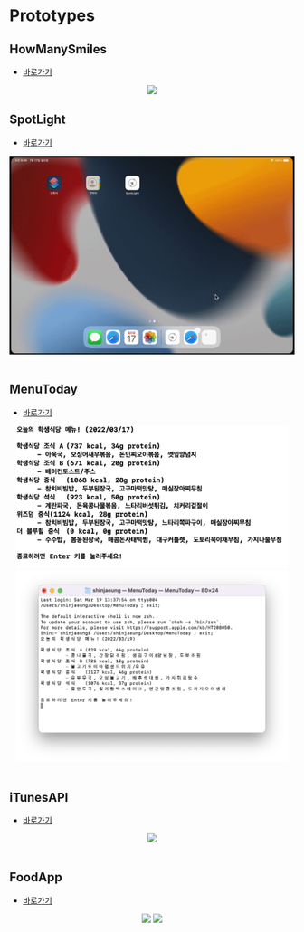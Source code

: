 # Prototypes

## HowManySmiles
- [바로가기](./HowManySmiles)
<div align=center>
<img src="./HowManySmiles/Demo.gif">
</div>

## SpotLight

- [바로가기](./SpotLight)
<div align=center>
<img src="./SpotLight/imageFiles/01.gif">
</div>

<br>

## MenuToday

- [바로가기](./MenuToday)
<div align=center>
<img width=480 src="./MenuToday/imageFiles/01.png">
<img width=480 src="./MenuToday/imageFiles/02.png">
</div>

<br>

## iTunesAPI

- [바로가기](./iTunesAPI)
<div align=center>
<img width=480 src="./iTunesAPI/imageFiles/Demo.gif">
</div>

<br>

## FoodApp

- [바로가기](./FoodApp)
<div align=center>
<img width=480 src="./FoodApp/imageFiles/01.gif"> <img width=480 src="./FoodApp/imageFiles/02.gif">
</div>

